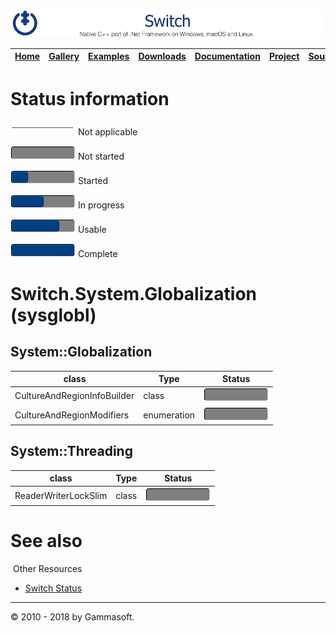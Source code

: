 [![Switch Header](Pictures/SwitchNativeC++port.png)](https://gammasoft71.wixsite.com/switch)

| [Home](Home.md) | [Gallery](Gallery.md) | [Examples](Examples.md) | [Downloads](Downloads.md) | [Documentation](Documentation.md) | [Project](https://sourceforge.net/projects/switchpro) | [Source](https://github.com/gammasoft71/switch) | [License](License.md) | [Gammasoft](https://gammasoft71.wixsite.com/gammasoft) |
|-----------------|-----------------------|-------------------------|-------------------------|-----------------------------------|-------------------------------------------------------|-------------------------------------------------|-----------------------|---------------------------------------------------------|

# Status information

![Progress](Pictures/ProgressIna.png) Not applicable

![Progress](Pictures/Progress0.png) Not started

![Progress](Pictures/Progress25.png) Started

![Progress](Pictures/Progress50.png) In progress

![Progress](Pictures/Progress75.png) Usable

![Progress](Pictures/Progress100.png) Complete

# Switch.System.Globalization (sysglobl)

## System::Globalization

| class                       | Type          | Status                                |
|-----------------------------|---------------|---------------------------------------|
| CultureAndRegionInfoBuilder | class         | ![Progress](Pictures/Progress0.png)   |
| CultureAndRegionModifiers   | enumeration   | ![Progress](Pictures/Progress0.png)   |

## System::Threading 

| class                | Type          | Status                                |
|----------------------|---------------|---------------------------------------|
| ReaderWriterLockSlim | class         | ![Progress](Pictures/Progress0.png)   |

# See also
​
Other Resources

* [Switch Status](SwitchStatus.md)

______________________________________________________________________________________________

© 2010 - 2018 by Gammasoft.
